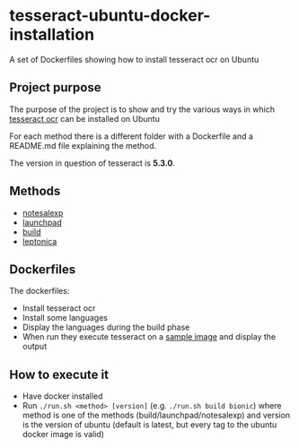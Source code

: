 # tesseract-ubuntu-docker-installation
A set of Dockerfiles showing how to install tesseract ocr on Ubuntu

## Project purpose

The purpose of the project is to show and try the various ways in which [tesseract ocr](https://github.com/tesseract-ocr/tesseract) can be installed on Ubuntu

For each method there is a different folder with a Dockerfile and a README.md file explaining the method.

The version in question of tesseract is **5.3.0**.

## Methods

* [notesalexp](./notesalexp)
* [launchpad](./launchpad)
* [build](./build)
* [leptonica](./leptonica)

## Dockerfiles

The dockerfiles:

* Install tesseract ocr
* Install some languages
* Display the languages during the build phase
* When run they execute tesseract on a [sample image](./sample.png) and display the output

## How to execute it

* Have docker installed
* Run `./run.sh <method> [version]` (e.g. `./run.sh build bionic`) where method is one of the methods (build/launchpad/notesalexp) and version is the version of ubuntu (default is latest, but every tag to the ubuntu docker image is valid)

